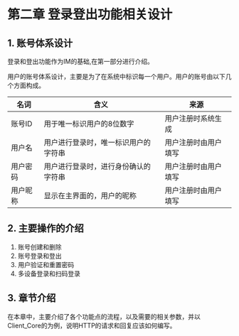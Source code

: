 # 第二章 登录登出功能相关设计


## 1. 账号体系设计

登录和登出功能作为IM的基础,在第一部分进行介绍。

用户的账号体系设计，主要是为了在系统中标识每一个用户。用户的账号由以下几个方面构成。

| 名词     | 含义                                 | 来源                 |
| -------- | ------------------------------------ | -------------------- |
| 账号ID   | 用于唯一标识用户的8位数字            | 用户注册时系统生成   |
| 用户名   | 用户进行登录时，唯一标识用户的字符串 | 用户注册时由用户填写 |
| 用户密码 | 用户进行登录时，进行身份确认的字符串 | 用户注册时由用户填写 |
| 用户昵称 | 显示在主界面的，用户的昵称           | 用户注册时由用户填写 |


## 2. 主要操作的介绍

1. 账号创建和删除
2. 账号登录和登出
3. 用户验证和重置密码
4. 多设备登录和扫码登录

## 3. 章节介绍

在本章中，主要介绍了各个功能点的流程，以及需要的相关参数，并以Client_Core的为例，说明HTTP的请求和回复应该如何编写。